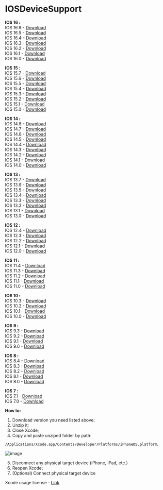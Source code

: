 # IOSDeviceSupport

**IOS 16 :**  
IOS 16.6 - [Download](https://github.com/saihurrozi/AppleDeviceSupport/blob/main/iOSDeviceSupport/16.6.zip)  
IOS 16.5 - [Download](https://github.com/saihurrozi/AppleDeviceSupport/blob/main/iOSDeviceSupport/16.5.zip)  
IOS 16.4 - [Download](https://github.com/saihurrozi/AppleDeviceSupport/blob/main/iOSDeviceSupport/16.4.zip)  
IOS 16.3 - [Download](https://github.com/saihurrozi/AppleDeviceSupport/blob/main/iOSDeviceSupport/16.3.zip)  
IOS 16.2 - [Download](https://github.com/saihurrozi/AppleDeviceSupport/blob/main/iOSDeviceSupport/16.2.zip)  
IOS 16.1 - [Download](https://github.com/saihurrozi/AppleDeviceSupport/blob/main/iOSDeviceSupport/16.1.zip)  
IOS 16.0 - [Download](https://github.com/saihurrozi/AppleDeviceSupport/blob/main/iOSDeviceSupport/16.0.zip)  

**IOS 15 :**  
IOS 15.7 - [Download](https://github.com/saihurrozi/AppleDeviceSupport/blob/main/iOSDeviceSupport/15.7.zip)  
IOS 15.6 - [Download](https://github.com/saihurrozi/AppleDeviceSupport/blob/main/iOSDeviceSupport/15.6.zip)  
IOS 15.5 - [Download](https://github.com/saihurrozi/AppleDeviceSupport/blob/main/iOSDeviceSupport/15.5.zip)  
IOS 15.4 - [Download](https://github.com/saihurrozi/AppleDeviceSupport/blob/main/iOSDeviceSupport/15.4.zip)  
IOS 15.3 - [Download](https://github.com/saihurrozi/AppleDeviceSupport/blob/main/iOSDeviceSupport/15.3.zip)  
IOS 15.2 - [Download](https://github.com/saihurrozi/AppleDeviceSupport/blob/main/iOSDeviceSupport/15.2.zip)  
IOS 15.1 - [Download](https://github.com/saihurrozi/AppleDeviceSupport/blob/main/iOSDeviceSupport/15.1.zip)  
IOS 15.0 - [Download](https://github.com/saihurrozi/AppleDeviceSupport/blob/main/iOSDeviceSupport/15.0.zip)  

**IOS 14 :**  
IOS 14.8 - [Download](https://github.com/saihurrozi/AppleDeviceSupport/blob/main/iOSDeviceSupport/14.8.zip)  
IOS 14.7 - [Download](https://github.com/saihurrozi/AppleDeviceSupport/blob/main/iOSDeviceSupport/14.7.zip)  
IOS 14.6 - [Download](https://github.com/saihurrozi/AppleDeviceSupport/blob/main/iOSDeviceSupport/14.6.zip)  
IOS 14.5 - [Download](https://github.com/saihurrozi/AppleDeviceSupport/blob/main/iOSDeviceSupport/14.5.zip)  
IOS 14.4 - [Download](https://github.com/saihurrozi/AppleDeviceSupport/blob/main/iOSDeviceSupport/14.4.zip)  
IOS 14.3 - [Download](https://github.com/saihurrozi/AppleDeviceSupport/blob/main/iOSDeviceSupport/14.3.zip)  
IOS 14.2 - [Download](https://github.com/saihurrozi/AppleDeviceSupport/blob/main/iOSDeviceSupport/14.2.zip)  
IOS 14.1 - [Download](https://github.com/saihurrozi/AppleDeviceSupport/blob/main/iOSDeviceSupport/14.1.zip)  
IOS 14.0 - [Download](https://github.com/saihurrozi/AppleDeviceSupport/blob/main/iOSDeviceSupport/14.0.zip)  

**IOS 13 :**  
IOS 13.7 - [Download](https://github.com/saihurrozi/AppleDeviceSupport/blob/main/iOSDeviceSupport/13.7.zip)  
IOS 13.6 - [Download](https://github.com/saihurrozi/AppleDeviceSupport/blob/main/iOSDeviceSupport/13.6.zip)  
IOS 13.5 - [Download](https://github.com/saihurrozi/AppleDeviceSupport/blob/main/iOSDeviceSupport/13.5.zip)  
IOS 13.4 - [Download](https://github.com/saihurrozi/AppleDeviceSupport/blob/main/iOSDeviceSupport/13.4.zip)  
IOS 13.3 - [Download](https://github.com/saihurrozi/AppleDeviceSupport/blob/main/iOSDeviceSupport/13.3.zip)  
IOS 13.2 - [Download](https://github.com/saihurrozi/AppleDeviceSupport/blob/main/iOSDeviceSupport/13.2.zip)  
IOS 13.1 - [Download](https://github.com/saihurrozi/AppleDeviceSupport/blob/main/iOSDeviceSupport/13.1.zip)  
IOS 13.0 - [Download](https://github.com/saihurrozi/AppleDeviceSupport/blob/main/iOSDeviceSupport/13.0.zip)  

**IOS 12 :**  
IOS 12.4 - [Download](https://github.com/saihurrozi/AppleDeviceSupport/blob/main/iOSDeviceSupport/12.4.zip)  
IOS 12.3 - [Download](https://github.com/saihurrozi/AppleDeviceSupport/blob/main/iOSDeviceSupport/12.3.zip)  
IOS 12.2 - [Download](https://github.com/saihurrozi/AppleDeviceSupport/blob/main/iOSDeviceSupport/12.2.zip)  
IOS 12.1 - [Download](https://github.com/saihurrozi/AppleDeviceSupport/blob/main/iOSDeviceSupport/12.1.zip)  
IOS 12.0 - [Download](https://github.com/saihurrozi/AppleDeviceSupport/blob/main/iOSDeviceSupport/12.0.zip)  

**IOS 11 :**  
IOS 11.4 - [Download](https://github.com/saihurrozi/AppleDeviceSupport/blob/main/iOSDeviceSupport/11.4.zip)  
IOS 11.3 - [Download](https://github.com/saihurrozi/AppleDeviceSupport/blob/main/iOSDeviceSupport/11.3.zip)  
IOS 11.2 - [Download](https://github.com/saihurrozi/AppleDeviceSupport/blob/main/iOSDeviceSupport/11.2.zip)  
IOS 11.1 - [Download](https://github.com/saihurrozi/AppleDeviceSupport/blob/main/iOSDeviceSupport/11.1.zip)  
IOS 11.0 - [Download](https://github.com/saihurrozi/AppleDeviceSupport/blob/main/iOSDeviceSupport/11.0.zip)  

**IOS 10 :**  
IOS 10.3 - [Download](https://github.com/saihurrozi/AppleDeviceSupport/blob/main/iOSDeviceSupport/10.3.zip)  
IOS 10.2 - [Download](https://github.com/saihurrozi/AppleDeviceSupport/blob/main/iOSDeviceSupport/10.2.zip)  
IOS 10.1 - [Download](https://github.com/saihurrozi/AppleDeviceSupport/blob/main/iOSDeviceSupport/10.1.zip)  
IOS 10.0 - [Download](https://github.com/saihurrozi/AppleDeviceSupport/blob/main/iOSDeviceSupport/10.0.zip)  

**IOS 9 :**  
IOS 9.3 - [Download](https://github.com/saihurrozi/AppleDeviceSupport/blob/main/iOSDeviceSupport/9.3.zip)  
IOS 9.2 - [Download](https://github.com/saihurrozi/AppleDeviceSupport/blob/main/iOSDeviceSupport/9.2.zip)  
IOS 9.1 - [Download](https://github.com/saihurrozi/AppleDeviceSupport/blob/main/iOSDeviceSupport/9.1.zip)  
IOS 9.0 - [Download](https://github.com/saihurrozi/AppleDeviceSupport/blob/main/iOSDeviceSupport/9.0.zip)  

**IOS 8 :**  
IOS 8.4 - [Download](https://github.com/saihurrozi/AppleDeviceSupport/blob/main/iOSDeviceSupport/8.4.zip)  
IOS 8.3 - [Download](https://github.com/saihurrozi/AppleDeviceSupport/blob/main/iOSDeviceSupport/8.3.zip)  
IOS 8.2 - [Download](https://github.com/saihurrozi/AppleDeviceSupport/blob/main/iOSDeviceSupport/8.2.zip)  
IOS 8.1 - [Download](https://github.com/saihurrozi/AppleDeviceSupport/blob/main/iOSDeviceSupport/8.1.zip)  
IOS 8.0 - [Download](https://github.com/saihurrozi/AppleDeviceSupport/blob/main/iOSDeviceSupport/8.0.zip)  

**IOS 7 :**  
IOS 7.1 - [Download](https://github.com/saihurrozi/AppleDeviceSupport/blob/main/iOSDeviceSupport/7.1.zip)  
IOS 7.0 - [Download](https://github.com/saihurrozi/AppleDeviceSupport/blob/main/iOSDeviceSupport/7.0.zip)  


**How to:**  
  1. Download version you need listed above;
  2. Unzip it;
  3. Close Xcode;
  4. Copy and paste unziped folder by path:  
     
    /Applications/Xcode.app/Contents/Developer/Platforms/iPhoneOS.platform/DeviceSupport/  
![image](https://github.com/saihurrozi/AppleDeviceSupport/assets/15244248/bfd45ec9-1d8f-48d9-81a4-fea4597b96d6)

  5. Disconnect any physical target device (iPhone, iPad, etc.)
  6. Reopen Xcode;
  7. (Optional) Connect physical target device

Xcode usage license - [Link](https://www.apple.com/legal/sla/docs/xcode.pdf).
